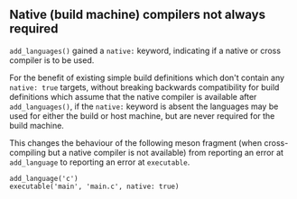 ## Native (build machine) compilers not always required

`add_languages()` gained a `native:` keyword, indicating if a native or cross
compiler is to be used.

For the benefit of existing simple build definitions which don't contain any
`native: true` targets, without breaking backwards compatibility for build
definitions which assume that the native compiler is available after
`add_languages()`, if the `native:` keyword is absent the languages may be used
for either the build or host machine, but are never required for the build
machine.

This changes the behaviour of the following meson fragment (when cross-compiling
but a native compiler is not available) from reporting an error at
`add_language` to reporting an error at `executable`.

```
add_language('c')
executable('main', 'main.c', native: true)
```
